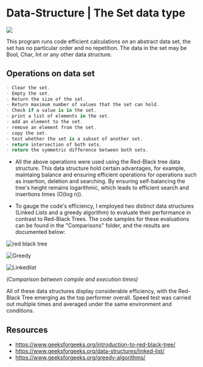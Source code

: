 # Data-Structure | The Set data type
![](https://user-images.githubusercontent.com/114653081/212480507-413faa1c-7821-42ba-b617-47519764f3ce.svg)

This program runs code efficient calculations on an abstract data set, the set has no particular order and no repetition. The data in the set may be Bool, Char, Int or any other data structure.

## Operations on data set
```C#
- Clear the set.
- Empty the set.
- Return the size of the set.
- Return maximum number of values that the set can hold.
- Check if a value is in the set.
- print a list of elements in the set.
- add an element to the set.
- remove an element from the set.
- copy the set.
- test whether the set is a subset of another set.
- return intersection of both sets.
- return the symmetric difference between both sets.
```
- All the above operations were used using the Red-Black tree data structure. This data structure hold certain advantages, for example, maintaing balance and ensuring efficient operations for operations such as insertion, deletion and searching. By ensuring self-balancing the tree's height remains logarithmic, which leads to efficient search and insertions times (O(log n)).

- To gauge the code's efficiency, I employed two distinct data structures (Linked Lists and a greedy algorithm) to evaluate their performance in contrast to Red-Black Trees. The code samples for these evaluations can be found in the "Comparisons" folder, and the results are documented below: 

![red black tree](https://github.com/Neo-3l/Test-Repo-2/assets/114653081/171e7cc2-3665-4ab3-adeb-2496d783b956)

![Greedy](https://github.com/Neo-3l/Test-Repo-2/assets/114653081/ee139ac3-c43e-4d9c-933e-be7b5784f38c)

![Linkedlist](https://github.com/Neo-3l/Test-Repo-2/assets/114653081/c71d6e80-052a-4e6d-a4c4-ec5c51ef29fe)

*(Comparison between compile and execution times)*

All of these data structures display considerable efficiency, with the Red-Black Tree emerging as the top performer overall. 
Speed test was carried out multiple times and averaged under the same environment and conditions. 

## Resources

- https://www.geeksforgeeks.org/introduction-to-red-black-tree/
- https://www.geeksforgeeks.org/data-structures/linked-list/
- https://www.geeksforgeeks.org/greedy-algorithms/
